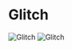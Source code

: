 # Glitch
![Glitch](https://user-images.githubusercontent.com/106480573/170876334-fcbce35b-8783-4fa5-90ae-f631d4be0784.jpg)
![Glitch](https://user-images.githubusercontent.com/106480573/170876334-fcbce35b-8783-4fa5-90ae-f631d4be0784.jpg)
